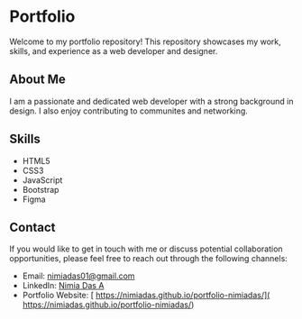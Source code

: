 # Portfolio

Welcome to my portfolio repository! This repository showcases my work, skills, and experience as a web developer and designer.

## About Me

I am a passionate and dedicated web developer with a strong background in design. I also enjoy contributing to communites and networking.



## Skills

- HTML5
- CSS3
- JavaScript
- Bootstrap
- Figma


## Contact

If you would like to get in touch with me or discuss potential collaboration opportunities, please feel free to reach out through the following channels:

- Email: [nimiadas01@gmail.com](mailto:nimiadas01@gmail.com)
- LinkedIn: [Nimia Das A](https://www.linkedin.com/in/nimia-das-a-67a5a722b)
- Portfolio Website: [ https://nimiadas.github.io/portfolio-nimiadas/]( https://nimiadas.github.io/portfolio-nimiadas/)


